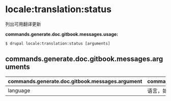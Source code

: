 # locale:translation:status
列出可用翻译更新

**commands.generate.doc.gitbook.messages.usage:**
```
$ drupal locale:translation:status [arguments]
```

## commands.generate.doc.gitbook.messages.arguments
commands.generate.doc.gitbook.messages.argument | commands.generate.doc.gitbook.messages.details
---------|-------------
language | 语言，如 zh-hans
